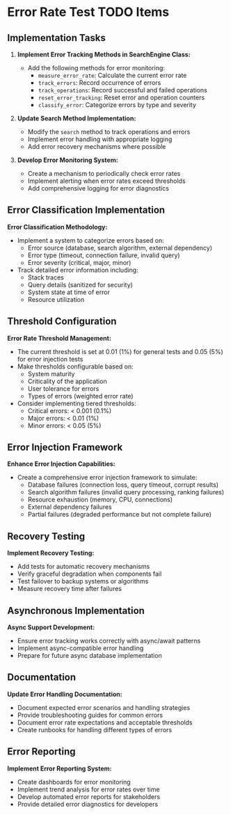 # Error Rate Test TODO Items

## Implementation Tasks

1. **Implement Error Tracking Methods in SearchEngine Class:**
   - Add the following methods for error monitoring:
     - `measure_error_rate`: Calculate the current error rate
     - `track_errors`: Record occurrence of errors
     - `track_operations`: Record successful and failed operations
     - `reset_error_tracking`: Reset error and operation counters
     - `classify_error`: Categorize errors by type and severity

2. **Update Search Method Implementation:**
   - Modify the `search` method to track operations and errors
   - Implement error handling with appropriate logging
   - Add error recovery mechanisms where possible

3. **Develop Error Monitoring System:**
   - Create a mechanism to periodically check error rates
   - Implement alerting when error rates exceed thresholds
   - Add comprehensive logging for error diagnostics

## Error Classification Implementation

**Error Classification Methodology:**
- Implement a system to categorize errors based on:
  - Error source (database, search algorithm, external dependency)
  - Error type (timeout, connection failure, invalid query)
  - Error severity (critical, major, minor)
- Track detailed error information including:
  - Stack traces
  - Query details (sanitized for security)
  - System state at time of error
  - Resource utilization

## Threshold Configuration

**Error Rate Threshold Management:**
- The current threshold is set at 0.01 (1%) for general tests and 0.05 (5%) for error injection tests
- Make thresholds configurable based on:
  - System maturity
  - Criticality of the application
  - User tolerance for errors
  - Types of errors (weighted error rate)
- Consider implementing tiered thresholds:
  - Critical errors: < 0.001 (0.1%)
  - Major errors: < 0.01 (1%)
  - Minor errors: < 0.05 (5%)

## Error Injection Framework

**Enhance Error Injection Capabilities:**
- Create a comprehensive error injection framework to simulate:
  - Database failures (connection loss, query timeout, corrupt results)
  - Search algorithm failures (invalid query processing, ranking failures)
  - Resource exhaustion (memory, CPU, connections)
  - External dependency failures
  - Partial failures (degraded performance but not complete failure)

## Recovery Testing

**Implement Recovery Testing:**
- Add tests for automatic recovery mechanisms
- Verify graceful degradation when components fail
- Test failover to backup systems or algorithms
- Measure recovery time after failures

## Asynchronous Implementation

**Async Support Development:**
- Ensure error tracking works correctly with async/await patterns
- Implement async-compatible error handling
- Prepare for future async database implementation

## Documentation

**Update Error Handling Documentation:**
- Document expected error scenarios and handling strategies
- Provide troubleshooting guides for common errors
- Document error rate expectations and acceptable thresholds
- Create runbooks for handling different types of errors

## Error Reporting

**Implement Error Reporting System:**
- Create dashboards for error monitoring
- Implement trend analysis for error rates over time
- Develop automated error reports for stakeholders
- Provide detailed error diagnostics for developers
